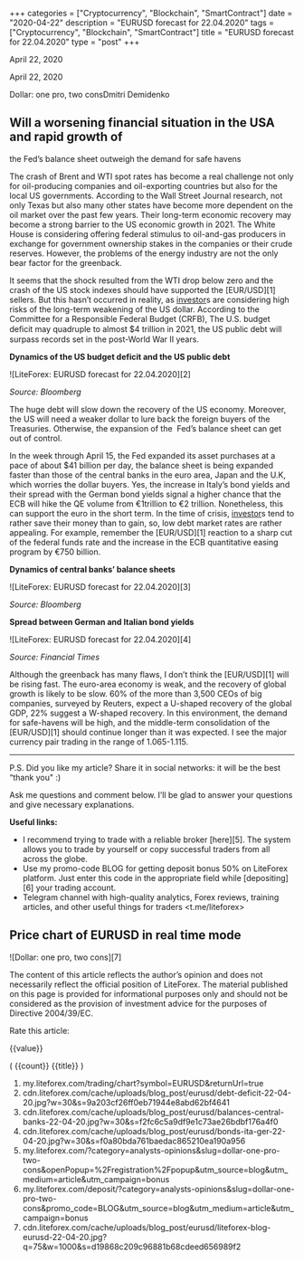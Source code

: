 +++
categories = ["Cryptocurrency", "Blockchain", "SmartContract"]
date = "2020-04-22"
description = "EURUSD forecast for 22.04.2020"
tags = ["Cryptocurrency", "Blockchain", "SmartContract"]
title = "EURUSD forecast for 22.04.2020"
type = "post"
+++

April 22, 2020

April 22, 2020

Dollar: one pro, two consDmitri Demidenko

## Will a worsening financial situation in the USA and rapid growth of
the Fed’s balance sheet outweigh the demand for safe havens

The crash of Brent and WTI spot rates has become a real challenge not
only for oil-producing companies and oil-exporting countries but also
for the local US governments. According to the Wall Street Journal
research, not only Texas but also many other states have become more
dependent on the oil market over the past few years. Their long-term
economic recovery may become a strong barrier to the US economic growth
in 2021. The White House is considering offering federal stimulus to
oil-and-gas producers in exchange for government ownership stakes in the
companies or their crude reserves. However, the problems of the energy
industry are not the only bear factor for the greenback.

It seems that the shock resulted from the WTI drop below zero and the
crash of the US stock indexes should have supported the [EUR/USD][1]
sellers. But this hasn’t occurred in reality, as [investor](https://www.fintechee.com/tutorial-for-forex-trading/investor-mode/)s are
considering high risks of the long-term weakening of the US dollar.
According to the Committee for a Responsible Federal Budget (CRFB), The
U.S. budget deﬁcit may quadruple to almost $4 trillion in 2021, the US
public debt will surpass records set in the post-World War II years.

 **Dynamics of the US budget deficit and the US public debt**

![LiteForex: EURUSD forecast for 22.04.2020][2]

 _Source: Bloomberg_

The huge debt will slow down the recovery of the US economy. Moreover,
the US will need a weaker dollar to lure back the foreign buyers of the
Treasuries. Otherwise, the expansion of the  Fed’s balance sheet can get
out of control.

In the week through April 15, the Fed expanded its asset purchases at a
pace of about $41 billion per day, the balance sheet is being expanded
faster than those of the central banks in the euro area, Japan and the
U.K, which worries the dollar buyers. Yes, the increase in Italy’s bond
yields and their spread with the German bond yields signal a higher
chance that the ECB will hike the QE volume from €1trillion to €2
trillion. Nonetheless, this can support the euro in the short term. In
the time of crisis, [investor](https://www.fintechee.com/tutorial-for-forex-trading/investor-mode/)s tend to rather save their money than to
gain, so, low debt market rates are rather appealing. For example,
remember the [EUR/USD][1] reaction to a sharp cut of the federal funds
rate and the increase in the ECB quantitative easing program by €750
billion.

 **Dynamics of central banks’ balance sheets**

![LiteForex: EURUSD forecast for 22.04.2020][3]

 _Source: Bloomberg_

 **Spread between German and Italian bond yields**

![LiteForex: EURUSD forecast for 22.04.2020][4]

 _Source: Financial Times_

Although the greenback has many flaws, I don’t think the [EUR/USD][1]
will be rising fast. The euro-area economy is weak, and the recovery of
global growth is likely to be slow. 60% of the more than 3,500 CEOs of
big companies, surveyed by Reuters, expect a U-shaped recovery of the
global GDP, 22% suggest a W-shaped recovery. In this environment, the
demand for safe-havens will be high, and the middle-term consolidation
of the [EUR/USD][1] should continue longer than it was expected. I see
the major currency pair trading in the range of 1.065-1.115.

* * *

P.S. Did you like my article? Share it in social networks: it will be
the best “thank you" :)

Ask me questions and comment below. I’ll be glad to answer your
questions and give necessary explanations.

 **Useful links:**

  * I recommend trying to trade with a reliable broker [here][5]. The system allows you to trade by yourself or copy successful traders from all across the globe.
  * Use my promo-code BLOG for getting deposit bonus 50% on LiteForex platform. Just enter this code in the appropriate field while [depositing][6] your trading account.
  * Telegram channel with high-quality analytics, Forex reviews, training articles, and other useful things for traders <t.me/liteforex>

## Price chart of EURUSD in real time mode

![Dollar: one pro, two cons][7]

The content of this article reflects the author’s opinion and does not
necessarily reflect the official position of LiteForex. The material
published on this page is provided for informational purposes only and
should not be considered as the provision of investment advice for the
purposes of Directive 2004/39/EC.

Rate this article:

{{value}}

( {{count}} {{title}} )

   1. my.liteforex.com/trading/chart?symbol=EURUSD&returnUrl=true
   2. cdn.liteforex.com/cache/uploads/blog_post/eurusd/debt-deficit-22-04-20.jpg?w=30&s=9a203cf26ff0eb71944e8abd62bf4641
   3. cdn.liteforex.com/cache/uploads/blog_post/eurusd/balances-central-banks-22-04-20.jpg?w=30&s=f2fc6c5a9df9e1c73ae26bdbf176a4f0
   4. cdn.liteforex.com/cache/uploads/blog_post/eurusd/bonds-ita-ger-22-04-20.jpg?w=30&s=f0a80bda761baedac865210ea190a956
   5. my.liteforex.com/?category=analysts-opinions&slug=dollar-one-pro-two-cons&openPopup=%2Fregistration%2Fpopup&utm_source=blog&utm_medium=article&utm_campaign=bonus
   6. my.liteforex.com/deposit/?category=analysts-opinions&slug=dollar-one-pro-two-cons&promo_code=BLOG&utm_source=blog&utm_medium=article&utm_campaign=bonus
   7. cdn.liteforex.com/cache/uploads/blog_post/eurusd/liteforex-blog-eurusd-22-04-20.jpg?q=75&w=1000&s=d19868c209c96881b68cdeed656989f2